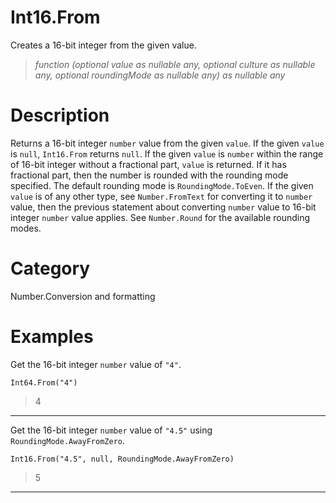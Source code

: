 ﻿# Int16.From
Creates a 16-bit integer from the given value.
> _function (optional value as nullable any, optional culture as nullable any, optional roundingMode as nullable any) as nullable any_
# Description 
Returns a 16-bit integer <code>number</code> value from the given <code>value</code>. If the given <code>value</code> is <code>null</code>, <code>Int16.From</code> returns <code>null</code>.  If the given <code>value</code> is <code>number</code> within the range of 16-bit integer without a fractional part, <code>value</code> is returned. If it has fractional part, then the number is rounded with the rounding mode specified. The default rounding mode is <code>RoundingMode.ToEven</code>. If the given <code>value</code> is of any other type, see <code>Number.FromText</code> for converting it to <code>number</code> value, then the previous statement about converting <code>number</code> value to 16-bit integer <code>number</code> value applies. See <code>Number.Round</code> for the available rounding modes.
# Category 
Number.Conversion and formatting
# Examples 
Get the 16-bit integer <code>number</code> value of <code>"4"</code>.
```
Int64.From("4")
```
> 4
***
Get the 16-bit integer <code>number</code> value of <code>"4.5"</code> using <code>RoundingMode.AwayFromZero</code>.
```
Int16.From("4.5", null, RoundingMode.AwayFromZero)
```
> 5
***

